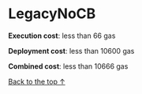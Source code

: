 # LegacyNoCB


**Execution cost**: less than 66 gas

**Deployment cost**: less than 10600 gas

**Combined cost**: less than 10666 gas





[Back to the top ↑](#legacynocb)
